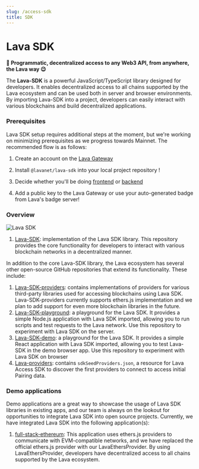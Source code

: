 ```yaml
---
slug: /access-sdk
title: SDK
---
```


# Lava SDK

**🌋 Programmatic, decentralized access to any Web3 API, from anywhere, the Lava way 😉**

The **Lava-SDK** is a powerful JavaScript/TypeScript library designed for developers. It enables decentralized access to all chains supported by the Lava ecosystem and can be used both in server and browser environments. By importing Lava-SDK into a project, developers can easily interact with various blockchains and build decentralized applications.

### Prerequisites

Lava SDK setup requires additional steps at the moment, but we're working on minimizing prerequisites as we progress towards Mainnet. The recommended flow is as follows:

1. Create an account on the [Lava Gateway](https://gateway.lavanet.xyz?utm_source=access-sdk-page&utm_medium=docs)

2. Install `@lavanet/lava-sdk` into your local project repository !

4. Decide whether you'll be doing [frontend](/sdk-frontend) or [backend](/sdk-backend)

3. Add a public key to the Lava Gateway or use your auto-generated badge from Lava's badge server!


### Overview

![Lava SDK](/img/lava-sdk.png)

1. [Lava-SDK](https://github.com/lavanet/lava-sdk): implementation of the Lava SDK library. This repository provides the core functionality for developers to interact with various blockchain networks in a decentralized manner.

In addition to the core Lava-SDK library, the Lava ecosystem has several other open-source GitHub repositories that extend its functionality. These include:

1. [Lava-SDK-providers](https://github.com/lavanet/lava-sdk-providers/tree/feature/implement_ethersjs_provider): contains implementations of providers for various third-party libraries used for accessing blockchains using Lava SDK. Lava-SDK-providers currently supports ethers.js implementation and we plan to add support for even more blockchain libraries in the future.
2. [Lava-SDK-playground](https://github.com/lavanet/lava-sdk-playground): a playground for the Lava SDK. It provides a simple Node.js application with Lava SDK imported, allowing you to run scripts and test requests to the Lava network. Use this repository to experiment with Lava SDK on the server.
3. [Lava-SDK-demo](https://github.com/lavanet/lava_sdk_demo): a playground for the Lava SDK. It provides a simple React application with Lava SDK imported, allowing you to test Lava-SDK in the demo browser app. Use this repository to experiment with Lava SDK on browser
4. [Lava-providers](https://github.com/lavanet/lava-providers): contains `sdkSeedProviders.json`, a resource for Lava Access SDK to discover the first providers to connect to access initial Pairing data.

### Demo applications

Demo applications are a great way to showcase the usage of Lava SDK libraries in existing apps, and our team is always on the lookout for opportunities to integrate Lava SDK into open source projects. Currently, we have integrated Lava SDK into the following application(s):

1. [full-stack-ethereum](https://github.com/lavanet/full-stack-ethereum):
   This application uses ethers.js providers to communicate with EVM-compatible networks, and we have replaced the official ethers.js provider with our LavaEthersProvider. By using LavaEthersProvider, developers have decentralized access to all chains supported by the Lava ecosystem.
